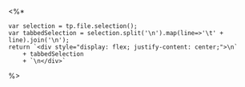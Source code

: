 <%*

	var selection = tp.file.selection();
	var tabbedSelection = selection.split('\n').map(line=>'\t' + line).join('\n');
	return `<div style="display: flex; justify-content: center;">\n` 
		+ tabbedSelection 
		+ `\n</div>`
	
%>